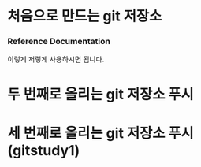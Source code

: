 # 처음으로 만드는 git 저장소

### Reference Documentation

이렇게 저렇게 사용하시면 됩니다.

# 두 번째로 올리는 git 저장소 푸시

# 세 번째로 올리는 git 저장소 푸시(gitstudy1)
